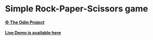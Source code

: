 # Simple Rock-Paper-Scissors game

#### [© The Odin Project](https://www.theodinproject.com/)

**[Live Demo is available here](https://slavyanav.github.io/rock-paper-scissors/)**


